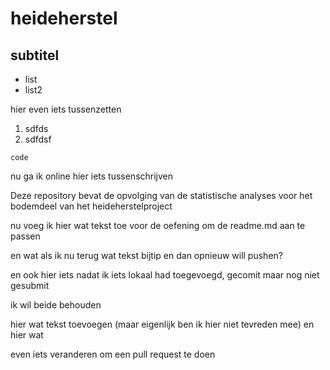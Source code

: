 # heideherstel

## subtitel

* list 
* list2

hier even iets tussenzetten

1. sdfds
2. sdfdsf

```
code
```
nu ga ik online hier iets tussenschrijven

Deze repository bevat de opvolging van de statistische analyses voor het bodemdeel van het heideherstelproject

nu voeg ik hier wat tekst toe voor de oefening om de readme.md aan te passen

en wat als ik nu terug wat tekst bijtip en dan opnieuw will pushen?


en ook hier iets nadat ik iets lokaal had toegevoegd, gecomit maar nog niet gesubmit


ik wil beide behouden

hier wat tekst toevoegen (maar eigenlijk ben ik hier niet tevreden mee)
en hier wat


even iets veranderen om een pull request te doen

